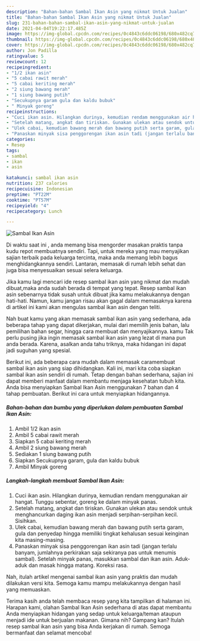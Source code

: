 ```yaml
---
description: "Bahan-bahan Sambal Ikan Asin yang nikmat Untuk Jualan"
title: "Bahan-bahan Sambal Ikan Asin yang nikmat Untuk Jualan"
slug: 231-bahan-bahan-sambal-ikan-asin-yang-nikmat-untuk-jualan
date: 2021-04-04T19:22:17.485Z
image: https://img-global.cpcdn.com/recipes/0c4843c6ddc06198/680x482cq70/sambal-ikan-asin-foto-resep-utama.jpg
thumbnail: https://img-global.cpcdn.com/recipes/0c4843c6ddc06198/680x482cq70/sambal-ikan-asin-foto-resep-utama.jpg
cover: https://img-global.cpcdn.com/recipes/0c4843c6ddc06198/680x482cq70/sambal-ikan-asin-foto-resep-utama.jpg
author: Jon Padilla
ratingvalue: 5
reviewcount: 12
recipeingredient:
- "1/2 ikan asin"
- "5 cabai rawit merah"
- "5 cabai keriting merah"
- "2 siung bawang merah"
- "1 siung bawang putih"
- "Secukupnya garam gula dan kaldu bubuk"
- " Minyak goreng"
recipeinstructions:
- "Cuci ikan asin. Hilangkan durinya, kemudian rendam menggunakan air hangat. Tunggu sebentar, goreng ke dalam minyak panas."
- "Setelah matang, angkat dan tiriskan. Gunakan ulekan atau sendok untuk menghancurkan daging ikan asin menjadi serpihan-serpihan kecil. Sisihkan."
- "Ulek cabai, kemudian bawang merah dan bawang putih serta garam, gula dan penyedap hingga memiliki tingkat kehalusan sesuai keinginan kita masing-masing."
- "Panaskan minyak sisa penggorengan ikan asin tadi (jangan terlalu banyam, jumlahnya perkirakan saja sekiranya pas untuk menumis sambal). Setelah minyak panas, masukkan sambal dan ikan asin. Aduk-aduk dan masak hingga matang. Koreksi rasa."
categories:
- Resep
tags:
- sambal
- ikan
- asin

katakunci: sambal ikan asin 
nutrition: 237 calories
recipecuisine: Indonesian
preptime: "PT22M"
cooktime: "PT57M"
recipeyield: "4"
recipecategory: Lunch

---
```



![Sambal Ikan Asin](https://img-global.cpcdn.com/recipes/0c4843c6ddc06198/680x482cq70/sambal-ikan-asin-foto-resep-utama.jpg)

Di waktu  saat ini , anda memang bisa mengorder masakan praktis tanpa kudu repot membuatnya sendiri. Tapi, untuk mereka yang mau menyajikan sajian terbaik pada keluarga tercinta, maka anda memang lebih bagus menghidangkannya sendiri. Lantaran, memasak di rumah lebih sehat dan juga bisa menyesuaikan sesuai selera keluarga.

Jika kamu lagi mencari ide resep sambal ikan asin yang nikmat dan mudah dibuat,maka anda sudah berada di tempat yang tepat. Resep sambal ikan asin  sebenarnya tidak susah untuk dibuat jika kamu melakukannya dengan hati-hati. Namun, kamu jangan risau akan gagal dalam memasaknya 
karena di artikel ini kami akan mengulas sambal ikan asin dengan teliti.  



Nah buat kamu yang akan memasak sambal ikan asin yang sederhana, ada beberapa tahap yang dapat dikerjakan, mulai dari memilih jenis bahan, lalu pemilihan bahan segar, hingga cara membuat dan menyajikannya. kamu Tak perlu pusing jika ingin memasak sambal ikan asin yang lezat di mana pun anda berada. Karena, asalkan anda  tahu triknya, maka hidangan ini dapat jadi suguhan yang spesial.

Berikut ini, ada beberapa cara mudah dalam memasak caramembuat sambal ikan asin yang siap dihidangkan. Kali ini, mari kita coba siapkan sambal ikan asin sendiri di rumah. Tetap dengan bahan sederhana, sajian ini dapat memberi manfaat dalam membantu menjaga kesehatan tubuh kita. Anda bisa menyiapkan Sambal Ikan Asin menggunakan 7 bahan dan 4 tahap pembuatan. Berikut ini cara untuk menyiapkan hidangannya.

<!--inarticleads1-->

##### Bahan-bahan dan bumbu yang diperlukan dalam pembuatan Sambal Ikan Asin:

1. Ambil 1/2 ikan asin
1. Ambil 5 cabai rawit merah
1. Siapkan 5 cabai keriting merah
1. Ambil 2 siung bawang merah
1. Sediakan 1 siung bawang putih
1. Siapkan Secukupnya garam, gula dan kaldu bubuk
1. Ambil  Minyak goreng




<!--inarticleads2-->

##### Langkah-langkah membuat Sambal Ikan Asin:

1. Cuci ikan asin. Hilangkan durinya, kemudian rendam menggunakan air hangat. Tunggu sebentar, goreng ke dalam minyak panas.
1. Setelah matang, angkat dan tiriskan. Gunakan ulekan atau sendok untuk menghancurkan daging ikan asin menjadi serpihan-serpihan kecil. Sisihkan.
1. Ulek cabai, kemudian bawang merah dan bawang putih serta garam, gula dan penyedap hingga memiliki tingkat kehalusan sesuai keinginan kita masing-masing.
1. Panaskan minyak sisa penggorengan ikan asin tadi (jangan terlalu banyam, jumlahnya perkirakan saja sekiranya pas untuk menumis sambal). Setelah minyak panas, masukkan sambal dan ikan asin. Aduk-aduk dan masak hingga matang. Koreksi rasa.




Nah, itulah artikel mengenai  sambal ikan asin  yang praktis dan mudah dilakukan versi kita. Semoga kamu mampu melakukannya dengan hasil yang memuaskan. 

Terima kasih anda telah membaca resep yang kita tampilkan di halaman ini. Harapan kami, olahan  Sambal Ikan Asin sederhana di atas dapat membantu Anda menyiapkan hidangan yang sedap untuk keluarga/teman ataupun menjadi ide untuk berjualan makanan. Gimana nih? Gampang kan? Itulah resep sambal ikan asin yang bisa Anda kerjakan di rumah. Semoga bermanfaat dan selamat mencoba!

